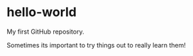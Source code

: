 # hello-world
My first GitHub repository.

Sometimes its important to try things out to really learn them!
